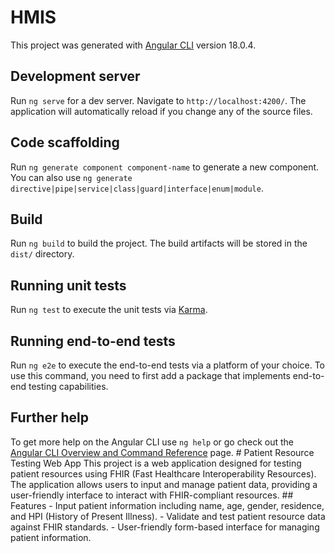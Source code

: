 # HMIS

This project was generated with [Angular CLI](https://github.com/angular/angular-cli) version 18.0.4.

## Development server

Run `ng serve` for a dev server. Navigate to `http://localhost:4200/`. The application will automatically reload if you change any of the source files.

## Code scaffolding

Run `ng generate component component-name` to generate a new component. You can also use `ng generate directive|pipe|service|class|guard|interface|enum|module`.

## Build

Run `ng build` to build the project. The build artifacts will be stored in the `dist/` directory.

## Running unit tests

Run `ng test` to execute the unit tests via [Karma](https://karma-runner.github.io).

## Running end-to-end tests

Run `ng e2e` to execute the end-to-end tests via a platform of your choice. To use this command, you need to first add a package that implements end-to-end testing capabilities.

## Further help

To get more help on the Angular CLI use `ng help` or go check out the [Angular CLI Overview and Command Reference](https://angular.dev/tools/cli) page.
#   P a t i e n t   R e s o u r c e   T e s t i n g   W e b   A p p 
 
 T h i s   p r o j e c t   i s   a   w e b   a p p l i c a t i o n   d e s i g n e d   f o r   t e s t i n g   p a t i e n t   r e s o u r c e s   u s i n g   F H I R   ( F a s t   H e a l t h c a r e   I n t e r o p e r a b i l i t y   R e s o u r c e s ) .   T h e   a p p l i c a t i o n   a l l o w s   u s e r s   t o   i n p u t   a n d   m a n a g e   p a t i e n t   d a t a ,   p r o v i d i n g   a   u s e r - f r i e n d l y   i n t e r f a c e   t o   i n t e r a c t   w i t h   F H I R - c o m p l i a n t   r e s o u r c e s . 
 
 # #   F e a t u r e s 
 
 -   I n p u t   p a t i e n t   i n f o r m a t i o n   i n c l u d i n g   n a m e ,   a g e ,   g e n d e r ,   r e s i d e n c e ,   a n d   H P I   ( H i s t o r y   o f   P r e s e n t   I l l n e s s ) . 
 -   V a l i d a t e   a n d   t e s t   p a t i e n t   r e s o u r c e   d a t a   a g a i n s t   F H I R   s t a n d a r d s . 
 -   U s e r - f r i e n d l y   f o r m - b a s e d   i n t e r f a c e   f o r   m a n a g i n g   p a t i e n t   i n f o r m a t i o n .  
 